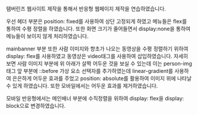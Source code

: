 탬버린즈 웹사이트 제작을 통해서 반응형 웹페이지 제작을 연습하였습니다.

우선 헤더 부분은 position: fixed를 사용하여 상단 고정되게 하였고 메뉴들은 
flex를 통하여 수평 정렬을 하였습니다. 또한 화면 크기가 줄어들면서 
display:none을 통하여 메뉴들이 보이지 않게 처리하였습니다.

mainbanner 부분 또한 사람 이미지와 향초가 나오는 동영상을 수평 정렬하기 위하여
display: flex를 사용하였고 동영상은 video태그를 사용하여 삽입하였습니다.
자세히 보면 사람 이미지 부분에 위 아래가 살짝 어두운 것을 보실 수 있는데
이는 person-img 태그 앞 부분에 ::before 가상 요소 선택자를 추가하였는데
linear-gradient를 사용하여 은은하게 어두운 효과를 주었고 position: absolute를
활용하여 이미지 위에 나타날 수 있게 하였습니다. 또한 모바일에서는 어두운 효과를
제거하였습니다.

모바일 반응형에서는 메인배너 부분에 수직정렬을 위하여 display: flex을 
display: block으로 변경하였습니다. 